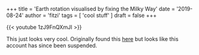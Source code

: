 +++
title = 'Earth rotation visualised by fixing the Milky Way'
date = '2019-08-24'
author = 'fitzi'
tags = [ 'cool stuff' ]
draft = false
+++

{{< youtube 1zJ9FnQXmJI >}}

This just looks very cool.  Originally found this [here](https://twitter.com/CaliaDomenico/status/1163448554867834882) but looks like this account has since been suspended.